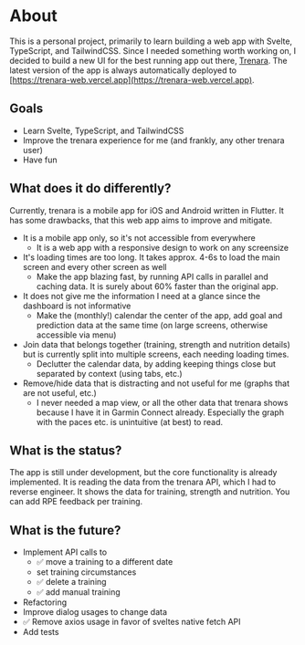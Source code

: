# About

This is a personal project, primarily to learn building a web app with Svelte, TypeScript, and TailwindCSS.
Since I needed something worth working on, I decided to build a new UI for the best running app out there,
[Trenara](https://www.trenara.com). The latest version of the app is always automatically deployed to [https://trenara-web.vercel.app](https://trenara-web.vercel.app).

## Goals

- Learn Svelte, TypeScript, and TailwindCSS
- Improve the trenara experience for me (and frankly, any other trenara user)
- Have fun

## What does it do differently?

Currently, trenara is a mobile app for iOS and Android written in Flutter.
It has some drawbacks, that this web app aims to improve and mitigate.

- It is a mobile app only, so it's not accessible from everywhere
  - It is a web app with a responsive design to work on any screensize
- It's loading times are too long. It takes approx. 4-6s to load the main screen and every other screen as well
  - Make the app blazing fast, by running API calls in parallel and caching data. It is surely about 60% faster than the original app.
- It does not give me the information I need at a glance since the dashboard is not informative
  - Make the (monthly!) calendar the center of the app, add goal and prediction data at the same time (on large screens, otherwise accessible via menu)
- Join data that belongs together (training, strength and nutrition details) but is currently split into multiple screens, each needing loading times.
  - Declutter the calendar data, by adding keeping things close but separated by context (using tabs, etc.)
- Remove/hide data that is distracting and not useful for me (graphs that are not useful, etc.)
  - I never needed a map view, or all the other data that trenara shows because I have it in Garmin Connect already. Especially the graph with the paces etc. is unintuitive (at best) to read.

## What is the status?

The app is still under development, but the core functionality is already implemented. It is reading the data from the trenara API, which I had to reverse engineer.
It shows the data for training, strength and nutrition. You can add RPE feedback per training.

## What is the future?

- Implement API calls to
  - ✅ move a training to a different date
  - set training circumstances
  - ✅ delete a training
  - ✅ add manual training
- Refactoring
- Improve dialog usages to change data
- ✅ Remove axios usage in favor of sveltes native fetch API
- Add tests
